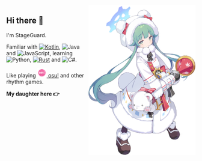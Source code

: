 <img align="right" height="400" src="598906.png">

## Hi there 👋

I'm StageGuard.

Familiar with [![Kotlin](https://img.shields.io/badge/Kotlin-%237F52FF.svg?&logo=kotlin&logoColor=white)](http://kotlinlang.org), ![Java](https://img.shields.io/badge/Java-%23ED8B00.svg?logo=openjdk&logoColor=white) and ![JavaScript](https://img.shields.io/badge/JavaScript-%23323330.svg?logo=JavaScript&logoColor=%23F7DF1E), learning ![Python](https://img.shields.io/badge/Python-3670A0?logo=python&logoColor=ffdd54), [![Rust](https://img.shields.io/badge/Rust-%23000000.svg?logo=rust&logoColor=white)](https://www.rust-lang.org) and ![C#](https://img.shields.io/badge/C%23-%23239120.svg?logo=c-sharp&logoColor=white).

Like playing [<img height="25" src="https://github.com/ppy/osu/blob/master/assets/lazer.png"> osu!](https://osu.ppy.sh/home) and other rhythm games.

**My daughter here 👉**
